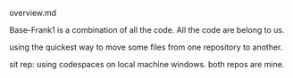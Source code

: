 overview.md

Base-Frank1 is a combination of all the code. All the code are belong to us.

using the quickest way to move some files from one repository to another. 

sit rep: using codespaces on local machine windows. both repos are mine.

